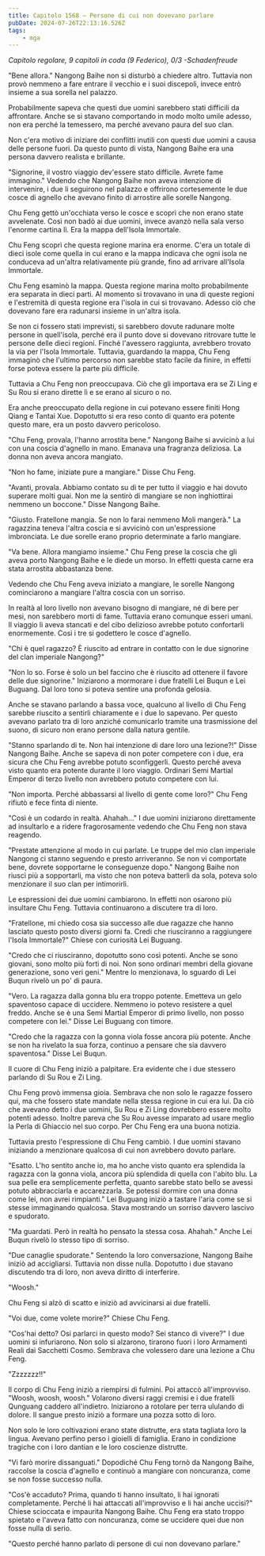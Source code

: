 ```yaml
---
title: Capitolo 1568 – Persone di cui non dovevano parlare
pubDate: 2024-07-26T22:13:16.526Z
tags:
    - mga
---
```



<em>Capitolo regolare,
9 capitoli in coda (9 Federico), 0/3
-Schadenfreude</em>


"Bene allora." Nangong Baihe non si disturbò a chiedere altro. Tuttavia non provò nemmeno a fare entrare il vecchio e i suoi discepoli, invece entrò insieme a sua sorella nel palazzo.


Probabilmente sapeva che questi due uomini sarebbero stati difficili da affrontare. Anche se si stavano comportando in modo molto umile adesso, non era perché la temessero, ma perché avevano paura del suo clan.


Non c'era motivo di iniziare dei conflitti inutili con questi due uomini a causa delle persone fuori. Da questo punto di vista, Nangong Baihe era una persona davvero realista e brillante.


"Signorine, il vostro viaggio dev'essere stato difficile. Avrete fame immagino." Vedendo che Nangong Baihe non aveva intenzione di intervenire, i due li seguirono nel palazzo e offrirono cortesemente le due cosce di agnello che avevano finito di arrostire alle sorelle Nangong.


Chu Feng gettò un'occhiata verso le cosce e scoprì che non erano state avvelenate. Così non badò ai due uomini, invece avanzò nella sala verso l'enorme cartina lì. Era la mappa dell'Isola Immortale.


Chu Feng scoprì che questa regione marina era enorme. C'era un totale di dieci isole come quella in cui erano e la mappa indicava che ogni isola ne conduceva ad un'altra relativamente più grande, fino ad arrivare all'Isola Immortale.


Chu Feng esaminò la mappa. Questa regione marina molto probabilmente era separata in dieci parti. Al momento si trovavano in una di queste regioni e l'estremità di questa regione era l'isola in cui si trovavano. Adesso ciò che dovevano fare era radunarsi insieme in un'altra isola.


Se non ci fossero stati imprevisti, si sarebbero dovute radunare molte persone in quell'isola, perché era il punto dove si dovevano ritrovare tutte le persone delle dieci regioni. Finché l'avessero raggiunta, avrebbero trovato la via per l'Isola Immortale. Tuttavia, guardando la mappa, Chu Feng immaginò che l'ultimo percorso non sarebbe stato facile da finire, in effetti forse poteva essere la parte più difficile.


Tuttavia a Chu Feng non preoccupava. Ciò che gli importava era se Zi Ling e Su Rou si erano dirette lì e se erano al sicuro o no.


Era anche preoccupato della regione in cui potevano essere finiti Hong Qiang e Tantai Xue. Dopotutto si era reso conto di quanto era potente questo mare, era un posto davvero pericoloso.


"Chu Feng, provala, l'hanno arrostita bene." Nangong Baihe si avvicinò a lui con una coscia d'agnello in mano. Emanava una fragranza deliziosa. La donna non aveva ancora mangiato.


"Non ho fame, iniziate pure a mangiare." Disse Chu Feng.


"Avanti, provala. Abbiamo contato su di te per tutto il viaggio e hai dovuto superare molti guai. Non me la sentirò di mangiare se non inghiottirai nemmeno un boccone." Disse Nangong Baihe.


"Giusto. Fratellone mangia. Se non lo farai nemmeno Moli mangerà." La ragazzina teneva l'altra coscia e si avvicinò con un'espressione imbronciata. Le due sorelle erano proprio determinate a farlo mangiare.


"Va bene. Allora mangiamo insieme." Chu Feng prese la coscia che gli aveva porto Nangong Baihe e le diede un morso. In effetti questa carne era stata arrostita abbastanza bene.


Vedendo che Chu Feng aveva iniziato a mangiare, le sorelle Nangong cominciarono a mangiare l'altra coscia con un sorriso.


In realtà al loro livello non avevano bisogno di mangiare, né di bere per mesi, non sarebbero morti di fame. Tuttavia erano comunque esseri umani. Il viaggio li aveva stancati e del cibo delizioso avrebbe potuto confortarli enormemente. Così i tre si godettero le cosce d'agnello.


"Chi è quel ragazzo? È riuscito ad entrare in contatto con le due signorine del clan imperiale Nangong?"


"Non lo so. Forse è solo un bel faccino che è riuscito ad ottenere il favore delle due signorine." Iniziarono a mormorare i due fratelli Lei Buqun e Lei Buguang. Dal loro tono si poteva sentire una profonda gelosia.


Anche se stavano parlando a bassa voce, qualcuno al livello di Chu Feng sarebbe riuscito a sentirli chiaramente e i due lo sapevano. Per questo avevano parlato tra di loro anziché comunicarlo tramite una trasmissione del suono, di sicuro non erano persone dalla natura gentile.


"Stanno sparlando di te. Non hai intenzione di dare loro una lezione?!" Disse Nangong Baihe. Anche se sapeva di non poter competere con i due, era sicura che Chu Feng avrebbe potuto sconfiggerli. Questo perché aveva visto quanto era potente durante il loro viaggio. Ordinari Semi Martial Emperor di terzo livello non avrebbero potuto competere con lui.


"Non importa. Perché abbassarsi al livello di gente come loro?" Chu Feng rifiutò e fece finta di niente.


"Così è un codardo in realtà. Ahahah..." I due uomini iniziarono direttamente ad insultarlo e a ridere fragorosamente vedendo che Chu Feng non stava reagendo.


"Prestate attenzione al modo in cui parlate. Le truppe del mio clan imperiale Nangong ci stanno seguendo e presto arriveranno. Se non vi comportate bene, dovrete sopportarne le conseguenze dopo." Nangong Baihe non riuscì più a sopportarli, ma visto che non poteva batterli da sola, poteva solo menzionare il suo clan per intimorirli.


Le espressioni dei due uomini cambiarono. In effetti non osarono più insultare Chu Feng. Tuttavia continuarono a discutere tra di loro.


"Fratellone, mi chiedo cosa sia successo alle due ragazze che hanno lasciato questo posto diversi giorni fa. Credi che riusciranno a raggiungere l'Isola Immortale?" Chiese con curiosità Lei Buguang.


"Credo che ci riusciranno, dopotutto sono così potenti. Anche se sono giovani, sono molto più forti di noi. Non sono ordinari membri della giovane generazione, sono veri geni." Mentre lo menzionava, lo sguardo di Lei Buqun rivelò un po' di paura.


"Vero. La ragazza dalla gonna blu era troppo potente. Emetteva un gelo spaventoso capace di uccidere. Nemmeno io potevo resistere a quel freddo. Anche se è una Semi Martial Emperor di primo livello, non posso competere con lei." Disse Lei Buguang con timore.


"Credo che la ragazza con la gonna viola fosse ancora più potente. Anche se non ha rivelato la sua forza, continuo a pensare che sia davvero spaventosa." Disse Lei Buqun.


Il cuore di Chu Feng iniziò a palpitare. Era evidente che i due stessero parlando di Su Rou e Zi Ling.


Chu Feng provò immensa gioia. Sembrava che non solo le ragazze fossero qui, ma che fossero state mandate nella stessa regione in cui era lui. Da ciò che avevano detto i due uomini, Su Rou e Zi Ling dovrebbero essere molto potenti adesso. Inoltre pareva che Su Rou avesse imparato ad usare meglio la Perla di Ghiaccio nel suo corpo. Per Chu Feng era una buona notizia.


Tuttavia presto l'espressione di Chu Feng cambiò. I due uomini stavano iniziando a menzionare qualcosa di cui non avrebbero dovuto parlare.


"Esatto. L'ho sentito anche io, ma ho anche visto quanto era splendida la ragazza con la gonna viola, ancora più splendida di quella con l'abito blu. La sua pelle era semplicemente perfetta, quanto sarebbe stato bello se avessi potuto abbracciarla e accarezzarla. Se potessi dormire con una donna come lei, non avrei rimpianti." Lei Buguang iniziò a tastare l'aria come se si stesse immaginando qualcosa. Stava mostrando un sorriso davvero lascivo e spudorato.


"Ma guardati. Però in realtà ho pensato la stessa cosa. Ahahah." Anche Lei Buqun rivelò lo stesso tipo di sorriso.


"Due canaglie spudorate." Sentendo la loro conversazione, Nangong Baihe iniziò ad accigliarsi. Tuttavia non disse nulla. Dopotutto i due stavano discutendo tra di loro, non aveva diritto di interferire.


"Woosh."


Chu Feng si alzò di scatto e iniziò ad avvicinarsi ai due fratelli.


"Voi due, come volete morire?" Chiese Chu Feng.


"Cos'hai detto? Osi parlarci in questo modo? Sei stanco di vivere?" I due uomini si infuriarono. Non solo si alzarono, tirarono fuori i loro Armamenti Reali dai Sacchetti Cosmo. Sembrava che volessero dare una lezione a Chu Feng.


"Zzzzzzz!!"


Il corpo di Chu Feng iniziò a riempirsi di fulmini. Poi attaccò all'improvviso. "Woosh, woosh, woosh." Volarono diversi raggi cremisi e i due fratelli Qunguang caddero all'indietro. Iniziarono a rotolare per terra ululando di dolore. Il sangue presto iniziò a formare una pozza sotto di loro.


Non solo le loro coltivazioni erano state distrutte, era stata tagliata loro la lingua. Avevano perfino perso i gioielli di famiglia. Erano in condizione tragiche con i loro dantian e le loro coscienze distrutte.


"Vi farò morire dissanguati." Dopodiché Chu Feng tornò da Nangong Baihe, raccolse la coscia d'agnello e continuò a mangiare con noncuranza, come se non fosse successo nulla.


"Cos'è accaduto? Prima, quando ti hanno insultato, li hai ignorati completamente. Perché li hai attaccati all'improvviso e li hai anche uccisi?" Chiese scioccata e impaurita Nangong Baihe. Chu Feng era stato troppo spietato e l'aveva fatto con noncuranza, come se uccidere quei due non fosse nulla di serio.


"Questo perché hanno parlato di persone di cui non dovevano parlare."
                                


                                



